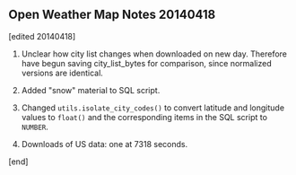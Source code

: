 ## Open Weather Map Notes 20140418

[edited 20140418]

1. Unclear how city list changes when downloaded on new day. Therefore have begun saving city_list_bytes for comparison, since normalized versions are identical.

1. Added "snow" material to SQL script.

1. Changed `utils.isolate_city_codes()` to convert latitude and longitude values to `float()` and the corresponding items in the SQL script to `NUMBER`.

1. Downloads of US data: one at 7318 seconds.

[end]
